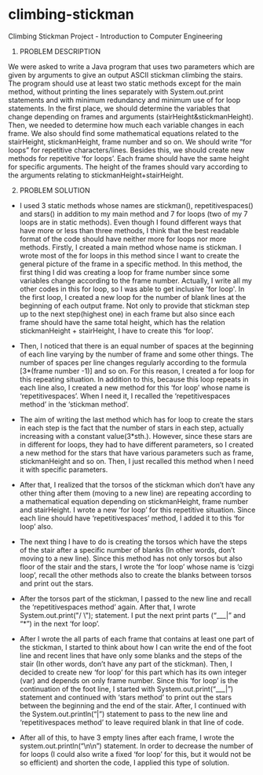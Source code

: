 # climbing-stickman
Climbing Stickman Project - Introduction to Computer Engineering

1.	PROBLEM DESCRIPTION

We were asked to write a Java program that uses two parameters which are given by arguments to give an output ASCII stickman climbing the stairs. The program should use at least two static methods except for the main method, without printing the lines separately with System.out.print statements and with minimum redundancy and minimum use of for loop statements. In the first place, we should determine the variables that change depending on frames and arguments (stairHeight&stickmanHeight). Then, we needed to determine how much each variable changes in each frame. We also should find some mathematical equations related to the stairHeight, stickmanHeight, frame number and so on. We should write “for loops” for repetitive characters/lines. Besides this, we should create new methods for repetitive ‘for loops’. Each frame should have the same height for specific arguments. The height of the frames should vary according to the arguments relating to stickmanHeight+stairHeight.

2.	PROBLEM SOLUTION

- I used 3 static methods whose names are stickman(), repetitivespaces() and stars() in addition to my main method and 7 for loops (two of my 7 loops are in static methods). Even though I found different ways that have more or less than three methods, I think that the best readable format of the code should have neither more for loops nor more methods. Firstly, I created a main method whose name is stickman. I wrote most of the for loops in this method since I want to create the general picture of the frame in a specific method. In this method, the first thing I did was creating a loop for frame number since some variables change according to the frame number. Actually, I write all my other codes in this for loop, so I was able to get inclusive 'for loop'. In the first loop, I created a new loop for the number of blank lines at the beginning of each output frame. Not only to provide that stickman step up to the next step(highest one) in each frame but also since each frame should have the same total height, which has the relation stickmanHeight + stairHeight, I have to create this ‘for loop’.

- Then, I noticed that there is an equal number of spaces at the beginning of each line varying by the number of frame and some other things. The number of spaces per line changes regularly according to the formula [3*(frame number -1)] and so on. For this reason, I created a for loop for this repeating situation. In addition to this, because this loop repeats in each line also, I created a new method for this ‘for loop’ whose name is ‘repetitivespaces’. When I need it, I recalled the ‘repetitivespaces method’ in the ‘stickman method’.  

- The aim of writing the last method which has for loop to create the stars in each step is the fact that the number of stars in each step, actually increasing with a constant value(3*sth.). However, since these stars are in different for loops, they had to have different parameters, so I created a new method for the stars that have various parameters such as frame, stickmanHeight and so on. Then, I just recalled this method when I need it with specific parameters. 

- After that, I realized that the torsos of the stickman which don’t have any other thing after them (moving to a new line) are repeating according to a mathematical equation depending on stickmanHeight, frame number and stairHeight. I wrote a new ‘for loop’ for this repetitive situation. Since each line should have ‘repetitivespaces’ method, I added it to this ‘for loop’ also. 

- The next thing I have to do is creating the torsos which have the steps of the stair after a specific number of blanks (In other words, don’t moving to a new line). Since this method has not only torsos but also floor of the stair and the stars, I wrote the ‘for loop’ whose name is ‘cizgi loop’, recall the other methods also to create the blanks between torsos and print out the stars.  

- After the torsos part of the stickman, I passed to the new line and recall the ‘repetitivespaces method’ again. After that, I wrote System.out.print("/ \\"); statement. I put the next print parts (“___|” and “*”) in the next ‘for loop’. 

- After I wrote the all parts of each frame that contains at least one part of the stickman, I started to think about how I can write the end of the foot line and recent lines that have only some blanks and the steps of the stair (In other words, don’t have any part of the stickman). Then, I decided to create new ‘for loop’ for this part which has its own integer (var) and depends on only frame number. Since this ‘for loop’ is the continuation of the foot line, I started with System.out.print(“___|”) statement and continued with ‘stars method’ to print out the stars between the beginning and the end of the stair. After, I continued with the System.out.println(“|”) statement to pass to the new line and ‘repetitivespaces method’ to leave required blank in that line of code. 

- After all of this, to have 3 empty lines after each frame, I wrote the system.out.println(“\n\n”) statement. In order to decrease the number of for loops (I could also write a fixed ‘for loop’ for this, but it would not be so efficient) and shorten the code, I applied this type of solution.
